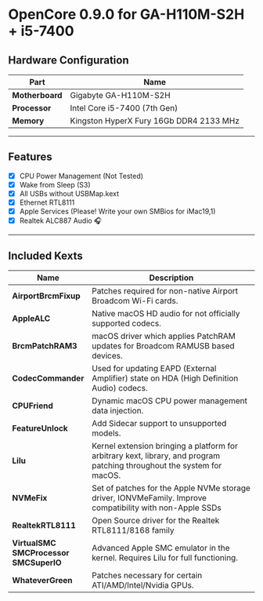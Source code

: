 # **OpenCore 0.9.0 for GA-H110M-S2H + i5-7400**

## Hardware Configuration

| Part               | Name                                    |
|--------------------|-----------------------------------------|
| **Motherboard**    | Gigabyte GA-H110M-S2H                   |
| **Processor**      | Intel Core i5-7400 (7th Gen)            |
| **Memory**         | Kingston HyperX Fury 16Gb DDR4 2133 MHz |

***

## Features

- [x] CPU Power Management (Not Tested)
- [x] Wake from Sleep (S3)
- [x] All USBs without USBMap.kext
- [x] Ethernet RTL8111
- [x] Apple Services (Please! Write your own SMBios for iMac19,1)
- [x] Realtek ALC887 Audio 🎧 

***

## Included Kexts

| Name               | Description                            |
|--------------------|----------------------------------------|
| **AirportBrcmFixup** | Patches required for non-native Airport Broadcom Wi-Fi cards. |
| **AppleALC** | Native macOS HD audio for not officially supported codecs. |
| **BrcmPatchRAM3** | macOS driver which applies PatchRAM updates for Broadcom RAMUSB based devices. |
| **CodecCommander** | Used for updating EAPD (External Amplifier) state on HDA (High Definition Audio) codecs. |
| **CPUFriend** | Dynamic macOS CPU power management data injection. |
| **FeatureUnlock** | Add Sidecar support to unsupported models. |
| **Lilu** | Kernel extension bringing a platform for arbitrary kext, library, and program patching throughout the system for macOS. |
| **NVMeFix** | Set of patches for the Apple NVMe storage driver, IONVMeFamily. Improve compatibility with non-Apple SSDs |
| **RealtekRTL8111** | Open Source driver for the Realtek RTL8111/8168 family |
| **VirtualSMC** <br> **SMCProcessor** <br> **SMCSuperIO** | Advanced Apple SMC emulator in the kernel. Requires Lilu for full functioning. |
| **WhateverGreen** | Patches necessary for certain ATI/AMD/Intel/Nvidia GPUs. |
